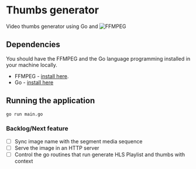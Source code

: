 # Thumbs generator

Video thumbs generator using Go and ![FFMPEG](https://ffmpeg.org/)

## Dependencies
You should have the FFMPEG and the Go language programming installed in your machine locally.

- FFMPEG - [install here](https://ffmpeg.org/download.html).
- Go - [install here](https://go.dev/dl/)

## Running the application
```
go run main.go
```

### Backlog/Next feature
- [ ] Sync image name with the segment media sequence
- [ ] Serve the image in an HTTP server
- [ ] Control the go routines that run generate HLS Playlist and thumbs with context